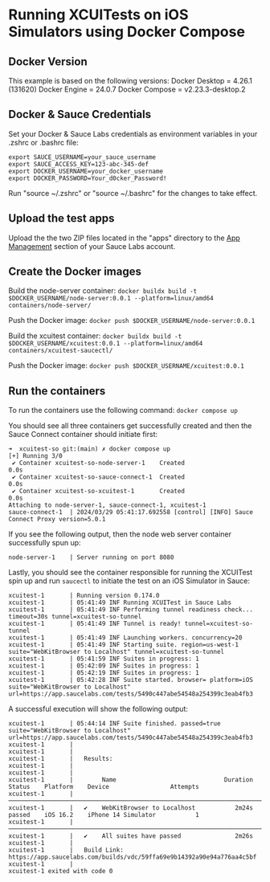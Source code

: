 # Running XCUITests on iOS Simulators using Docker Compose

## Docker Version

This example is based on the following versions:
Docker Desktop = 4.26.1 (131620)
Docker Engine = 24.0.7
Docker Compose = v2.23.3-desktop.2

## Docker & Sauce Credentials

Set your Docker & Sauce Labs credentials as environment variables in your .zshrc or .bashrc file:

```shell
export SAUCE_USERNAME=your_sauce_username
export SAUCE_ACCESS_KEY=123-abc-345-def
export DOCKER_USERNAME=your_docker_username
export DOCKER_PASSWORD=Your_d0cker_Password!
```

Run "source ~/.zshrc" or "source ~/.bashrc" for the changes to take effect.

## Upload the test apps

Upload the the two ZIP files located in the "apps" directory to the [App Management](https://app.saucelabs.com/app-management) section of your Sauce Labs account.

## Create the Docker images

Build the node-server container:
`docker buildx build -t $DOCKER_USERNAME/node-server:0.0.1 --platform=linux/amd64 containers/node-server/`

Push the Docker image:
`docker push $DOCKER_USERNAME/node-server:0.0.1`

Build the xcuitest container:
`docker buildx build -t $DOCKER_USERNAME/xcuitest:0.0.1 --platform=linux/amd64 containers/xcuitest-saucectl/`

Push the Docker image:
`docker push $DOCKER_USERNAME/xcuitest:0.0.1`

## Run the containers

To run the containers use the following command: `docker compose up`

You should see all three containers get successfully created and then the Sauce Connect container should initiate first:

```
➜  xcuitest-so git:(main) ✗ docker compose up
[+] Running 3/0
 ✔ Container xcuitest-so-node-server-1    Created                                                                                                                0.0s
 ✔ Container xcuitest-so-sauce-connect-1  Created                                                                                                                0.0s
 ✔ Container xcuitest-so-xcuitest-1       Created                                                                                                                0.0s
Attaching to node-server-1, sauce-connect-1, xcuitest-1
sauce-connect-1  | 2024/03/29 05:41:17.692558 [control] [INFO] Sauce Connect Proxy version=5.0.1
```

If you see the following output, then the node web server container successfully spun up:

```
node-server-1    | Server running on port 8080
```

Lastly, you should see the container responsible for running the XCUITest spin up and run `saucectl` to initiate the test on an iOS Simulator in Sauce:

```
xcuitest-1       | Running version 0.174.0
xcuitest-1       | 05:41:49 INF Running XCUITest in Sauce Labs
xcuitest-1       | 05:41:49 INF Performing tunnel readiness check... timeout=30s tunnel=xcuitest-so-tunnel
xcuitest-1       | 05:41:49 INF Tunnel is ready! tunnel=xcuitest-so-tunnel
xcuitest-1       | 05:41:49 INF Launching workers. concurrency=20
xcuitest-1       | 05:41:49 INF Starting suite. region=us-west-1 suite="WebKitBrowser to Localhost" tunnel=xcuitest-so-tunnel
xcuitest-1       | 05:41:59 INF Suites in progress: 1
xcuitest-1       | 05:42:09 INF Suites in progress: 1
xcuitest-1       | 05:42:19 INF Suites in progress: 1
xcuitest-1       | 05:42:28 INF Suite started. browser= platform=iOS suite="WebKitBrowser to Localhost" url=https://app.saucelabs.com/tests/5490c447abe54548a254399c3eab4fb3
```

A successful execution will show the following output:

```
xcuitest-1       | 05:44:14 INF Suite finished. passed=true suite="WebKitBrowser to Localhost" url=https://app.saucelabs.com/tests/5490c447abe54548a254399c3eab4fb3
xcuitest-1       |
xcuitest-1       |
xcuitest-1       |   Results:
xcuitest-1       |
xcuitest-1       |
xcuitest-1       |        Name                              Duration    Status    Platform    Device                 Attempts
xcuitest-1       | ────────────────────────────────────────────────────────────────────────────────────────────────────────────
xcuitest-1       |   ✔    WebKitBrowser to Localhost           2m24s    passed    iOS 16.2    iPhone 14 Simulator           1
xcuitest-1       | ────────────────────────────────────────────────────────────────────────────────────────────────────────────
xcuitest-1       |   ✔    All suites have passed               2m26s
xcuitest-1       |
xcuitest-1       |   Build Link: https://app.saucelabs.com/builds/vdc/59ffa69e9b14392a90e94a776aa4c5bf
xcuitest-1       |
xcuitest-1 exited with code 0
```
